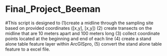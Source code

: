 # Final_Project_Beeman
#This script is designed to (1)create a midline through the sampling site based on provided coordinates ([x,y], [x,y]) (2) create transects on the midline that are 10 meters apart and 100 meters long (3) collect coordinate points located at the beginning and end of each line (4) create a stand alone table feature layer within ArcGISpro, (5) convert the stand alone table feature to a excel file.
